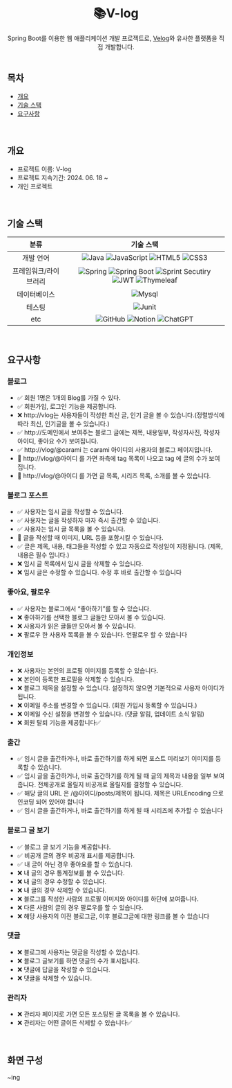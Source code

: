 <div align="center">
<h1> 📚V-log </h1>
Spring Boot를 이용한 웹 애플리케이션 개발 프로젝트로, <a href="https://velog.io/">Velog</a>와 유사한 플랫폼을 직접 개발합니다.
</div>

<br>

## 목차
  - [개요](#개요)
  - [기술 스택](#기술-스택)
  - [요구사항](#요구사항)


<br>

## 개요
- 프로젝트 이름: V-log
- 프로젝트 지속기간: 2024. 06. 18 ~
- 개인 프로젝트

<br>

## 기술 스택
| 분류 | 기술 스택 |
|:---:|:---:|
| 개발 언어 | ![Java](https://img.shields.io/badge/java-%23ED8B00.svg?style=for-the-badge&logo=openjdk&logoColor=white) ![JavaScript](https://img.shields.io/badge/javascript-%23323330.svg?style=for-the-badge&logo=javascript&logoColor=%23F7DF1E) ![HTML5](https://img.shields.io/badge/html5-%23E34F26.svg?style=for-the-badge&logo=html5&logoColor=white) ![CSS3](https://img.shields.io/badge/css3-%231572B6.svg?style=for-the-badge&logo=css3&logoColor=white) |
| 프레임워크/라이브러리 | ![Spring](https://img.shields.io/badge/spring-%236DB33F.svg?style=for-the-badge&logo=spring&logoColor=white) ![Spring Boot](https://img.shields.io/badge/springboot-6DB33F?style=for-the-badge&logo=springboot&logoColor=white) ![Sprint Secutiry](https://img.shields.io/badge/springsecurity-6DB33F?style=for-the-badge&logo=springsecurity&logoColor=white) ![JWT](https://img.shields.io/badge/JWT-black?style=for-the-badge&logo=JSON%20web%20tokens) ![Thymeleaf](https://img.shields.io/badge/Thymeleaf-%23005C0F.svg?style=for-the-badge&logo=Thymeleaf&logoColor=white) | 
| 데이터베이스 | ![Mysql](https://img.shields.io/badge/mysql-4479A1?style=for-the-badge&logo=mysql&logoColor=white) |
| 테스팅 | ![Junit](https://img.shields.io/badge/Junit5-25A162?style=for-the-badge&logo=junit5&logoColor=white) |
| etc | ![GitHub](https://img.shields.io/badge/github-%23121011.svg?style=for-the-badge&logo=github&logoColor=white) ![Notion](https://img.shields.io/badge/Notion-%23000000.svg?style=for-the-badge&logo=notion&logoColor=white) ![ChatGPT](https://img.shields.io/badge/chatGPT-74aa9c?style=for-the-badge&logo=openai&logoColor=white) |

<!-- | 배포 | ![AWS](https://img.shields.io/badge/AWS-%23FF9900.svg?style=for-the-badge&logo=amazon-aws&logoColor=white) | -->

<br>

## 요구사항
### 블로그
- ✅ 회원 1명은 1개의 Blog를 가질 수 있다.
- ✅ 회원가입, 로그인 기능을 제공합니다.
- ❌ http://vlog는 사용자들이 작성한 최신 글, 인기 글을 볼 수 있습니다.(정렬방식에 따라 최신, 인기글을 볼 수 있습니다.)
- ✅ http://도메인에서 보여주는 블로그 글에는 제목, 내용일부, 작성자사진, 작성자아이디, 좋아요 수가 보여집니다.
- ✅ http://vlog/@carami 는 carami 아이디의 사용자의 블로그 페이지입니다.
- 🔺 http://vlog/@아이디 를 가면 좌측에 tag 목록이 나오고 tag 에 글의 수가 보여집니다.
- 🔺 http://vlog/@아이디 를 가면 글 목록, 시리즈 목록, 소개를 볼 수 있습니다.

### 블로그 포스트
-  ✅ 사용자는 임시 글을 작성할 수 있습니다.
-  ✅ 사용자는 글을 작성하자 마자 즉시 출간할 수 있습니다.
-  ✅ 사용자는 임시 글 목록을 볼 수 있습니다.
-  🔺 글을 작성할 때 이미지, URL 등을 포함시킬 수 있습니다.
-  ✅ 글은 제목, 내용, 태그들을 작성할 수 있고 자동으로 작성일이 지정됩니다. (제목, 내용은 필수 입니다.)
-  ❌ 임시 글 목록에서 임시 글을 삭제할 수 있습니다.
-  ❌ 임시 글은 수정할 수 있습니다. 수정 후 바로 출간할 수 있습니다


### 좋아요, 팔로우
-  ✅ 사용자는 블로그에서 “좋아하기”를 할 수 있습니다.
-  ❌ 좋아하기를 선택한 블로그 글들만 모아서 볼 수 있습니다.
-  ❌ 사용자가 읽은 글들만 모아서 볼 수 있습니다.
-  ❌ 팔로우 한 사용자 목록을 볼 수 있습니다. 언팔로우 할 수 있습니다

### 개인정보
-  ❌ 사용자는 본인의 프로필 이미지를 등록할 수 있습니다.
-  ❌ 본인이 등록한 프로필을 삭제할 수 있습니다.
-  ❌ 블로그 제목을 설정할 수 있습니다. 설정하지 않으면 기본적으로 사용자 아이디가 됩니다.
-  ❌ 이메일 주소를 변경할 수 있습니다. (회원 가입시 등록할 수 있습니다.)
-  ❌ 이메일 수신 설정을 변경할 수 있습니다. (댓글 알림, 업데이트 소식 알림)
-  ❌ 회원 탈퇴 기능을 제공합니다✅   

### 출간
-  ✅ 임시 글을 출간하거나, 바로 출간하기를 하게 되면 포스트 미리보기 이미지를 등록할 수 있습니다.
-  ✅ 임시 글을 출간하거나, 바로 출간하기를 하게 될 때 글의 제목과 내용을 일부 보여줍니다. 전체공개로 올릴지 비공개로 올릴지를 결정할 수 있습니다.
-  ✅ 해당 글의 URL 은 /@아이디/posts/제목이 됩니다. 제목은 URLEncoding 으로 인코딩 되어 있어야 합니다
-  ✅ 임시 글을 출간하거나, 바로 출간하기를 하게 될 때 시리즈에 추가할 수 있습니다

### 블로그 글 보기
-  ✅ 블로그 글 보기 기능을 제공합니다.
-  ✅ 비공개 글의 경우 비공개 표시를 제공합니다.
-  ✅ 내 글이 아닌 경우 좋아요를 할 수 있습니다.
-  ❌ 내 글의 경우 통계정보를 볼 수 있습니다.
-  ❌ 내 글의 경우 수정할 수 있습니다.
-  ❌ 내 글의 경우 삭제할 수 있습니다.
-  ❌ 블로그를 작성한 사람의 프로필 이미지와 아이디를 하단에 보여줍니다.
-  ❌ 다른 사람의 글의 경우 팔로우를 할 수 있습니다.
-  ❌ 해당 사용자의 이전 블로그글, 이후 블로그글에 대한 링크를 볼 수 있습니다

### 댓글
-  ❌ 블로그에 사용자는 댓글을 작성할 수 있습니다.
-  ❌ 블로그 글보기를 하면 댓글의 수가 표시됩니다.
-  ❌ 댓글에 답글을 작성할 수 있습니다.
-  ❌ 댓글을 삭제할 수 있습니다.

### 관리자
-  ❌ 관리자 페이지로 가면 모든 포스팅된 글 목록을 볼 수 있습니다.
-  ❌ 관리자는 어떤 글이든 삭제할 수 있습니다✅ 






<!--
<details><summary> 📚 <b>블로그</b></summary>

        ✅ 회원 1명은 1개의 Blog를 가질 수 있다.
        ✅ 회원가입, 로그인 기능을 제공합니다.
        ❌ http://vlog는 사용자들이 작성한 최신 글, 인기 글을 볼 수 있습니다.(정렬방식에 따라 최신, 인기글을 볼 수 있습니다.)
        🔺 http://도메인에서 보여주는 블로그 글에는 제목, 내용일부, 작성자사진, 작성자아이디, 좋아요 수가 보여집니다.
        🔺 http://vlog/@carami 는 carami 아이디의 사용자의 블로그 페이지입니다.
        ❌ http://vlog/@아이디 를 가면 좌측에 tag 목록이 나오고 tag 에 글의 수가 보여집니다.
        🔺 http://vlog/@아이디 를 가면 글 목록, 시리즈 목록, 소개를 볼 수 있습니다.
</details>

<details><summary> 📖 <b>블로그 포스트</b></summary>

        ✅ 사용자는 임시 글을 작성할 수 있습니다.
        ✅ 사용자는 글을 작성하자 마자 즉시 출간할 수 있습니다.
        ✅ 사용자는 임시 글 목록을 볼 수 있습니다.
        🔺 글을 작성할 때 이미지, URL 등을 포함시킬 수 있습니다.
        🔺 글은 제목, 내용, 태그들을 작성할 수 있고 자동으로 작성일이 지정됩니다. (제목, 내용은 필수 입니다.)
        ❌ 임시 글 목록에서 임시 글을 삭제할 수 있습니다.
        ❌ 임시 글은 수정할 수 있습니다. 수정 후 바로 출간할 수 있습니다
</details>

<details><summary> 👍🏻 <b>좋아요, 팔로우</b></summary>
  
        ❌ 사용자는 블로그에서 “좋아하기”를 할 수 있습니다.
        ❌ 좋아하기를 선택한 블로그 글들만 모아서 볼 수 있습니다.
        ❌ 사용자가 읽은 글들만 모아서 볼 수 있습니다.
        ❌ 팔로우 한 사용자 목록을 볼 수 있습니다. 언팔로우 할 수 있습니다
</details>  

<details><summary> 🔒 <b>개인정보</b></summary>
  
        ❌ 사용자는 본인의 프로필 이미지를 등록할 수 있습니다.
        ❌ 본인이 등록한 프로필을 삭제할 수 있습니다.
        ❌ 블로그 제목을 설정할 수 있습니다. 설정하지 않으면 기본적으로 사용자 아이디가 됩니다.
        ❌ 이메일 주소를 변경할 수 있습니다. (회원 가입시 등록할 수 있습니다.)
        ❌ 이메일 수신 설정을 변경할 수 있습니다. (댓글 알림, 업데이트 소식 알림)
        ❌ 회원 탈퇴 기능을 제공합니다✅   
</details> 
        
<details><summary> 📝 <b>출간</b></summary>
  
        ✅ 임시 글을 출간하거나, 바로 출간하기를 하게 되면 포스트 미리보기 이미지를 등록할 수 있습니다.
        ✅ 임시 글을 출간하거나, 바로 출간하기를 하게 될 때 글의 제목과 내용을 일부 보여줍니다. 전체공개로 올릴지 비공개로 올릴지를 결정할 수 있습니다.
        🔺 해당 글의 URL 은 /@아이디/posts/제목이 됩니다. 제목은 URLEncoding 으로 인코딩 되어 있어야 합니다
        ❌ 임시 글을 출간하거나, 바로 출간하기를 하게 될 때 시리즈에 추가할 수 있습니다
</details>
        
<details><summary> 🔍 <b>블로그 글 보기</b></summary>
  
        ✅ 블로그 글 보기 기능을 제공합니다.
        ✅ 비공개 글의 경우 비공개 표시를 제공합니다.
        ❌ 내 글이 아닌 경우 좋아요를 할 수 있습니다.
        ❌ 내 글의 경우 통계정보를 볼 수 있습니다.
        ❌ 내 글의 경우 수정할 수 있습니다.
        ❌ 내 글의 경우 삭제할 수 있습니다.
        ❌ 블로그를 작성한 사람의 프로필 이미지와 아이디를 하단에 보여줍니다.
        ❌ 다른 사람의 글의 경우 팔로우를 할 수 있습니다.
        ❌ 해당 사용자의 이전 블로그글, 이후 블로그글에 대한 링크를 볼 수 있습니다
</details>

<details><summary> 💬 <b>댓글</b></summary>
  
        ❌ 블로그에 사용자는 댓글을 작성할 수 있습니다.
        ❌ 블로그 글보기를 하면 댓글의 수가 표시됩니다.
        ❌ 댓글에 답글을 작성할 수 있습니다.
        ❌ 댓글을 삭제할 수 있습니다.
</details>

<details><summary> ⚙️ <b>관리자</b></summary>
  
        ❌ 관리자 페이지로 가면 모든 포스팅된 글 목록을 볼 수 있습니다.
        ❌ 관리자는 어떤 글이든 삭제할 수 있습니다✅ 
</details>
-->

<br>

## 화면 구성
~ing
